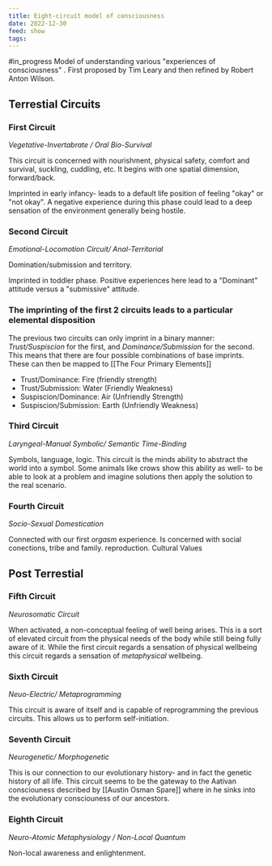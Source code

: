 ```yaml
---
title: Eight-circuit model of consciousness
date: 2022-12-30
feed: show
tags:
---
```

#in_progress 
Model of understanding various "experiences of consciousness" . First proposed by Tim Leary and then refined by Robert Anton Wilson.

## Terrestial Circuits

### First Circuit
*Vegetative-Invertabrate / Oral Bio-Survival*

This circuit is concerned with nourishment, physical safety, comfort and survival, suckling, cuddling, etc. It begins with one spatial dimension, forward/back.

Imprinted in early infancy- leads to a default life position of feeling "okay" or "not okay". A negative experience during this phase could lead to a deep sensation of the environment generally being hostile. 

### Second Circuit
*Emotional-Locomotion Circuit/ Anal-Territorial* 

Domination/submission and territory.

Imprinted in  toddler phase. Positive experiences here lead to a "Dominant" attitude versus a "submissive" attitude. 

### The imprinting of the first 2 circuits leads to a particular elemental disposition
The previous two circuits can only imprint in a binary manner: *Trust/Suspiscion* for the first, and *Dominance/Submission* for the second. This means that there are four possible combinations of base imprints. These can then be mapped to [[The Four Primary Elements]] 
- Trust/Dominance: Fire (friendly strength)
- Trust/Submission: Water (Friendly Weakness)
- Suspiscion/Dominance: Air (Unfriendly Strength)
- Suspiscion/Submission: Earth (Unfriendly Weakness)

### Third Circuit
*Laryngeal-Manual Symbolic/ Semantic Time-Binding* 

Symbols, language, logic. This circuit is the minds ability to abstract the world into a symbol. Some animals like crows show this ability as well- to be able to look at a problem and imagine solutions then apply the solution to the real scenario.

### Fourth Circuit
*Socio-Sexual Domestication*

Connected with our first *orgasm* experience. Is concerned with social conections, tribe and family. reproduction. Cultural Values

## Post Terrestial 

### Fifth Circuit
*Neurosomatic Circuit*

When activated, a non-conceptual feeling of well being arises. This is a sort of elevated circuit from the physical needs of the body while still being fully aware of it. While the first circuit regards a sensation of physical wellbeing this circuit regards a sensation of *metaphysical* wellbeing.


### Sixth Circuit
*Neuo-Electric/ Metaprogramming*

This circuit is aware of itself and is capable of reprogramming the previous circuits. This allows us to perform self-initiation. 

### Seventh Circuit
*Neurogenetic/ Morphogenetic*

This is our connection to our evolutionary history- and in fact the genetic history of all life. This circuit seems to be the gateway to the Aativan consciouness described by [[Austin Osman Spare]] where in he sinks into the evolutionary consciouness of our ancestors.

### Eighth Circuit
*Neuro-Atomic Metaphysiology / Non-Local Quantum*

Non-local awareness and enlightenment.